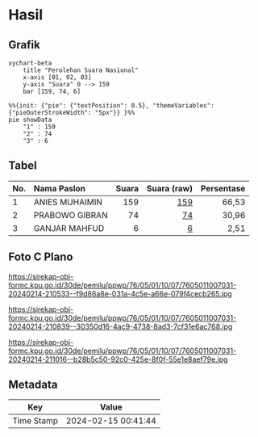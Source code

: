 # Hasil

## Grafik

```mermaid
xychart-beta
    title "Perolehan Suara Nasional"
    x-axis [01, 02, 03]
    y-axis "Suara" 0 --> 159
    bar [159, 74, 6]
```

```mermaid
%%{init: {"pie": {"textPosition": 0.5}, "themeVariables": {"pieOuterStrokeWidth": "5px"}} }%%
pie showData
    "1" : 159
    "2" : 74
    "3" : 6
```

## Tabel

| No. | Nama Paslon    | Suara | Suara (raw) | Persentase |
|:--- |:-------------- | -----:| -----------:| ----------:|
| 1   | ANIES MUHAIMIN | 159   | [159][p-1]  | 66,53      |
| 2   | PRABOWO GIBRAN | 74    | [74][p-2]   | 30,96      |
| 3   | GANJAR MAHFUD  | 6     | [6][p-3]    | 2,51       |


[p-1]: https://github.com/gigit-pemilu/pemilu-2024/blob/main/pilpres/hitung-suara/sub/76-sulawesi-barat/sub/05-majene/sub/01-banggae/sub/1007-pangali-ali/sub/031-tps/sub/paslon-1.txt
[p-2]: https://github.com/gigit-pemilu/pemilu-2024/blob/main/pilpres/hitung-suara/sub/76-sulawesi-barat/sub/05-majene/sub/01-banggae/sub/1007-pangali-ali/sub/031-tps/sub/paslon-2.txt
[p-3]: https://github.com/gigit-pemilu/pemilu-2024/blob/main/pilpres/hitung-suara/sub/76-sulawesi-barat/sub/05-majene/sub/01-banggae/sub/1007-pangali-ali/sub/031-tps/sub/paslon-3.txt

## Foto C Plano

https://sirekap-obj-formc.kpu.go.id/30de/pemilu/ppwp/76/05/01/10/07/7605011007031-20240214-210533--f9d86a8e-031a-4c5e-a66e-079f4cecb265.jpg

https://sirekap-obj-formc.kpu.go.id/30de/pemilu/ppwp/76/05/01/10/07/7605011007031-20240214-210839--30350d16-4ac9-4738-8ad3-7cf31e6ac768.jpg

https://sirekap-obj-formc.kpu.go.id/30de/pemilu/ppwp/76/05/01/10/07/7605011007031-20240214-211016--b28b5c50-92c0-425e-8f0f-55e1e8aef79e.jpg


## Metadata

| Key        | Value               |
| ---------- | ------------------- |
| Time Stamp | 2024-02-15 00:41:44 |




